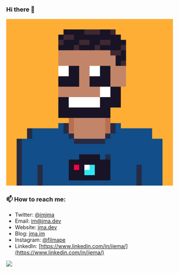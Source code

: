 ### Hi there 👋

![](https://github.com/imjma/imjma/blob/master/avatar.png)

### 📫 How to reach me: 
- Twitter: [@imjma](https://twitter.com/imjma)
- Email: [im@jma.dev](mailto:im@jma.dev)
- Website: [jma.dev](https://jma.dev)
- Blog: [jma.im](https://jma.im)
- Instagram: [@filmape](https://www.instagram.com/filmape/)
- LinkedIn: [https://www.linkedin.com/in/jiema/](https://www.linkedin.com/in/jiema/)

![](https://visitor-badge.glitch.me/badge?page_id=imjma.imjma)

<!--
**imjma/imjma** is a ✨ _special_ ✨ repository because its `README.md` (this file) appears on your GitHub profile.

Here are some ideas to get you started:

- 🔭 I’m currently working on ...
- 🌱 I’m currently learning ...
- 👯 I’m looking to collaborate on ...
- 🤔 I’m looking for help with ...
- 💬 Ask me about ...
- 📫 How to reach me: ...
- 😄 Pronouns: ...
- ⚡ Fun fact: ...
-->
